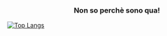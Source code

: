 <h3 align="center">Non so perchè sono qua!</h3>

[![Top Langs](https://github-readme-stats.vercel.app/api/top-langs/?username=ZELA2000&layout=compact&theme=rose_pine&hide_border=true&border_radius=15&show_icons=true)](https://github.com/anuraghazra/github-readme-stats)
